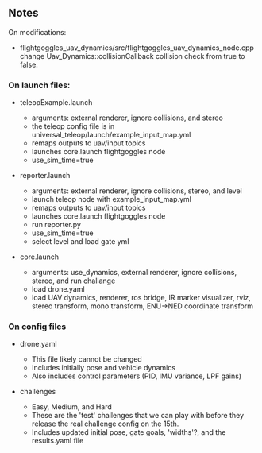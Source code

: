 ## Notes

On modifications:
- flightgoggles_uav_dynamics/src/flightgoggles_uav_dynamics_node.cpp change Uav_Dynamics::collisionCallback collision check from true to false.


### On launch files:
- teleopExample.launch
    - arguments: external renderer, ignore collisions, and stereo
    - the teleop config file is in universal_teleop/launch/example_input_map.yml
    - remaps outputs to uav/input topics
    - launches core.launch flightgoggles node
    - use_sim_time=true

- reporter.launch
    - arguments: external renderer, ignore collisions, stereo, and level
    - launch teleop node with example_input_map.yml
    - remaps outputs to uav/input topics
    - launches core.launch flightgoggles node
    - run reporter.py
    - use_sim_time=true
    - select level and load gate yml

- core.launch
    - arguments: use_dynamics, external renderer, ignore collisions, stereo, and run challange
    - load drone.yaml
    - load UAV dynamics, renderer, ros bridge, IR marker visualizer, rviz, stereo transform, mono transform, ENU->NED coordinate transform
    

### On config files
- drone.yaml
    - This file likely cannot be changed
    - Includes initially pose and vehicle dynamics
    - Also includes control parameters (PID, IMU variance, LPF gains)

- challenges
    - Easy, Medium, and Hard
    - These are the 'test' challenges that we can play with before they release the real challenge config on the 15th.
    - Includes updated initial pose, gate goals, 'widths'?, and the results.yaml file
    